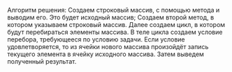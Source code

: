 Алгоритм решения:
Создаем строковый массив, с помощью метода и выводим его. Это будет исходный массив;
Создаем второй метод, в котором указываем строковый массив.
Далее создаем цикл, в котором будут перебираться элементы массива.
В теле цикла создаем условие перебора, требующееся по условию задачи.
Если условие удовлетворяется, то из ячейки нового массива произойдёт запись текущего элемента в ячейку исходного массива.
Затем выведем полученный результат.